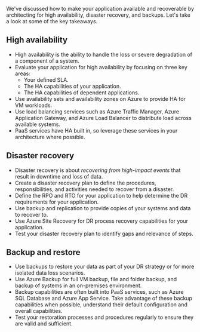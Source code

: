 We've discussed how to make your application available and recoverable by architecting for high availability, disaster recovery, and backups. Let's take a look at some of the key takeaways.

## High availability

- High availability is the ability to handle the loss or severe degradation of a component of a system.
- Evaluate your application for high availability by focusing on three key areas:
  - Your defined SLA.
  - The HA capabilities of your application.
  - The HA capabilities of dependent applications.
- Use availability sets and availability zones on Azure to provide HA for VM workloads.
- Use load balancing services such as Azure Traffic Manager, Azure Application Gateway, and Azure Load Balancer to distribute load across available systems.
- PaaS services have HA built in, so leverage these services in your architecture where possible.

## Disaster recovery

- Disaster recovery is about *recovering from high-impact events* that result in downtime and loss of data.
- Create a disaster recovery plan to define the procedures, responsibilities, and activities needed to recover from a disaster.
- Define the RPO and RTO for your application to help determine the DR requirements for your application.
- Use backup and replication to provide copies of your systems and data to recover to.
- Use Azure Site Recovery for DR process recovery capabilities for your application.
- Test your disaster recovery plan to identify gaps and relevance of steps.

## Backup and restore

- Use backups to restore your data as part of your DR strategy or for more isolated data loss scenarios.
- Use Azure Backup for full VM backup, file and folder backup, and backup of systems in an on-premises environment.
- Backup capabilities are often built into PaaS services, such as Azure SQL Database and Azure App Service. Take advantage of these backup capabilities when possible, understand their default configuration and overall capabilities.
- Test your restoration processes and procedures regularly to ensure they are valid and sufficient.
